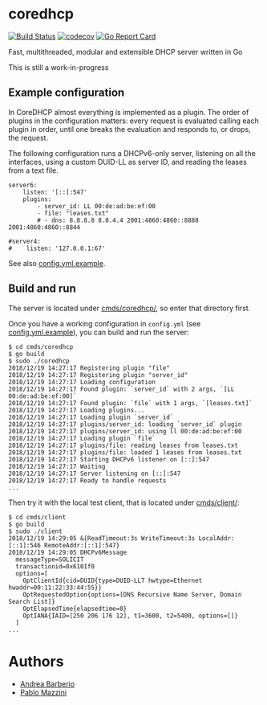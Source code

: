 # coredhcp

[![Build Status](https://travis-ci.org/coredhcp/coredhcp.svg?branch=master)](https://travis-ci.org/coredhcp/coredhcp)
[![codecov](https://codecov.io/gh/coredhcp/coredhcp/branch/master/graph/badge.svg)](https://codecov.io/gh/coredhcp/coredhcp)
[![Go Report Card](https://goreportcard.com/badge/github.com/coredhcp/coredhcp)](https://goreportcard.com/report/github.com/coredhcp/coredhcp)

Fast, multithreaded, modular and extensible DHCP server written in Go

This is still a work-in-progress

## Example configuration

In CoreDHCP almost everything is implemented as a plugin. The order of plugins in the configuration matters: every request is evaluated calling each plugin in order, until one breaks the evaluation and responds to, or drops, the request.

The following configuration runs a DHCPv6-only server, listening on all the interfaces, using a custom DUID-LL as server ID, and reading the leases from a text file.

```
server6:
    listen: '[::]:547'
    plugins:
        - server_id: LL 00:de:ad:be:ef:00
        - file: "leases.txt"
        # - dns: 8.8.8.8 8.8.4.4 2001:4860:4860::8888 2001:4860:4860::8844

#server4:
#    listen: '127.0.0.1:67'
```

See also [config.yml.example](cmds/coredhcp/config.yml.example).

## Build and run

The server is located under [cmds/coredhcp/](cmds/coredhcp/), so enter that
directory first.

Once you have a working configuration in `config.yml` (see [config.yml.example](cmds/coredhcp/config.yml.example)), you can build and run the server:
```
$ cd cmds/coredhcp
$ go build
$ sudo ./coredhcp
2018/12/19 14:27:17 Registering plugin "file"
2018/12/19 14:27:17 Registering plugin "server_id"
2018/12/19 14:27:17 Loading configuration
2018/12/19 14:27:17 Found plugin: `server_id` with 2 args, `[LL 00:de:ad:be:ef:00]`
2018/12/19 14:27:17 Found plugin: `file` with 1 args, `[leases.txt]`
2018/12/19 14:27:17 Loading plugins...
2018/12/19 14:27:17 Loading plugin `server_id`
2018/12/19 14:27:17 plugins/server_id: loading `server_id` plugin
2018/12/19 14:27:17 plugins/server_id: using ll 00:de:ad:be:ef:00
2018/12/19 14:27:17 Loading plugin `file`
2018/12/19 14:27:17 plugins/file: reading leases from leases.txt
2018/12/19 14:27:17 plugins/file: loaded 1 leases from leases.txt
2018/12/19 14:27:17 Starting DHCPv6 listener on [::]:547
2018/12/19 14:27:17 Waiting
2018/12/19 14:27:17 Server listening on [::]:547
2018/12/19 14:27:17 Ready to handle requests
...
```

Then try it with the local test client, that is located under
[cmds/client/](cmds/client):
```
$ cd cmds/client
$ go build
$ sudo ./client
2018/12/19 14:29:05 &{ReadTimeout:3s WriteTimeout:3s LocalAddr:[::1]:546 RemoteAddr:[::1]:547}
2018/12/19 14:29:05 DHCPv6Message
  messageType=SOLICIT
  transactionid=0x6101f0
  options=[
    OptClientId{cid=DUID{type=DUID-LLT hwtype=Ethernet hwaddr=00:11:22:33:44:55}}
    OptRequestedOption{options=[DNS Recursive Name Server, Domain Search List]}
    OptElapsedTime{elapsedtime=0}
    OptIANA{IAID=[250 206 176 12], t1=3600, t2=5400, options=[]}
  ]
...
```

# Authors

* [Andrea Barberio](https://github.com/insomniacslk)
* [Pablo Mazzini](https://github.com/pmazzini)
